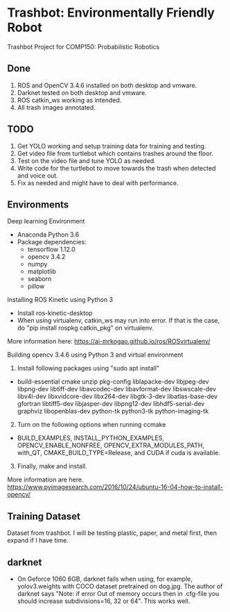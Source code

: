 # Trashbot: Environmentally Friendly Robot
Trashbot Project for COMP150: Probabilistic Robotics

## Done
1. ROS and OpenCV 3.4.6 installed on both desktop and vmware.
2. Darknet tested on both desktop and vmware.
3. ROS catkin_ws working as intended.
4. All trash images annotated.

## TODO
1. Get YOLO working and setup training data for training and testing.
2. Get video file from turtlebot which contains trashes around the floor.
3. Test on the video file and tune YOLO as needed.
4. Write code for the turtlebot to move towards the trash when detected and voice out.
5. Fix as needed and might have to deal with performance.

## Environments
Deep learning Environment
  - Anaconda Python 3.6
  - Package dependencies:
    - tensorflow 1.12.0
    - opencv 3.4.2
    - numpy
    - matplotlib
    - seaborn
    - pillow

Installing ROS Kinetic using Python 3
  - Install ros-kinetic-desktop
  - When using virtualenv, catkin_ws may run into error. If that is the case, do "pip install rospkg catkin_pkg" on virtualenv.

More information here: https://ai-mrkogao.github.io/ros/ROSvirtualenv/

Building opencv 3.4.6 using Python 3 and virtual environment
1. Install following packages using "sudo apt install"
  - build-essential cmake unzip pkg-config liblapacke-dev libjpeg-dev libpng-dev libtiff-dev libavcodec-dev libavformat-dev libswscale-dev libv4l-dev libxvidcore-dev libx264-dev libgtk-3-dev libatlas-base-dev gfortran libtiff5-dev libjasper-dev libpng12-dev libhdf5-serial-dev graphviz libopenblas-dev python-tk python3-tk python-imaging-tk
2. Turn on the following options when running ccmake
  - BUILD_EXAMPLES, INSTALL_PYTHON_EXAMPLES, OPENCV_ENABLE_NONFREE, OPENCV_EXTRA_MODULES_PATH, with_QT, CMAKE_BUILD_TYPE=Release, and CUDA if cuda is available.
3. Finally, make and install.

More information are here.
https://www.pyimagesearch.com/2016/10/24/ubuntu-16-04-how-to-install-opencv/

## Training Dataset
Dataset from trashbot.
I will be testing plastic, paper, and metal first, then expand if I have time.

## darknet
- On Geforce 1060 6GB, darknet fails when using, for example, yolov3.weights with COCO dataset pretrained on dog.jpg. The author of darknet says "Note: if error Out of memory occurs then in .cfg-file you should increase subdivisions=16, 32 or 64". This works well.
